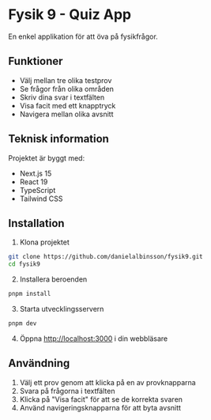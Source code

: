 # Fysik 9 - Quiz App

En enkel applikation för att öva på fysikfrågor.

## Funktioner

- Välj mellan tre olika testprov
- Se frågor från olika områden
- Skriv dina svar i textfälten
- Visa facit med ett knapptryck
- Navigera mellan olika avsnitt

## Teknisk information

Projektet är byggt med:
- Next.js 15
- React 19
- TypeScript
- Tailwind CSS

## Installation

1. Klona projektet
```bash
git clone https://github.com/danielalbinsson/fysik9.git
cd fysik9
```

2. Installera beroenden
```bash
pnpm install
```

3. Starta utvecklingsservern
```bash
pnpm dev
```

4. Öppna [http://localhost:3000](http://localhost:3000) i din webbläsare

## Användning

1. Välj ett prov genom att klicka på en av provknapparna
2. Svara på frågorna i textfälten
3. Klicka på "Visa facit" för att se de korrekta svaren
4. Använd navigeringsknapparna för att byta avsnitt 